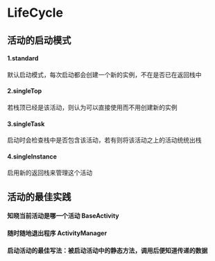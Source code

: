# LifeCycle
## 活动的启动模式
#### 1.standard
默认启动模式，每次启动都会创建一个新的实例，不在是否已在返回栈中
#### 2.singleTop
若栈顶已经是该活动，则认为可以直接使用而不用创建新的实例
#### 3.singleTask
启动时会检查栈中是否包含该活动，若有则将该活动之上的活动统统出栈
#### 4.singleInstance
启用新的返回栈来管理这个活动
## 活动的最佳实践
#### 知晓当前活动是哪一个活动 BaseActivity
#### 随时随地退出程序 ActivityManager
#### 启动活动的最佳写法：被启动活动中的静态方法，调用后便知道传递的数据
